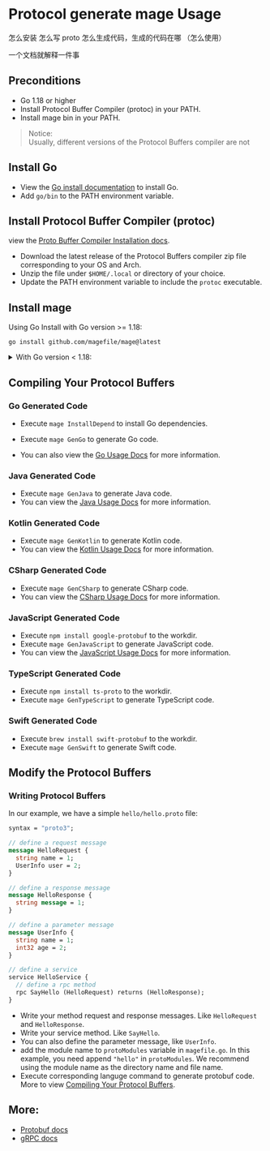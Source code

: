 # Protocol generate mage Usage

怎么安装 怎么写 proto 怎么生成代码，生成的代码在哪 （怎么使用）

一个文档就解释一件事

## Preconditions

- Go 1.18 or higher
- Install Protocol Buffer Compiler (protoc) in your PATH.
- Install mage bin in your PATH.

> Notice:  
> Usually, different versions of the Protocol Buffers compiler are not

## Install Go

- View the [Go install documentation](https://go.dev/doc/install) to install Go.
- Add `go/bin` to the PATH environment variable.

## Install Protocol Buffer Compiler (protoc)

view the [Proto Buffer Compiler Installation docs](https://grpc.io/docs/protoc-installation/).

- Download the latest release of the Protocol Buffers compiler zip file corresponding to your OS and Arch.
- Unzip the file under `$HOME/.local` or directory of your choice.
- Update the PATH environment variable to include the `protoc` executable.

## Install mage

Using Go Install with Go version >= 1.18:

```shell
go install github.com/magefile/mage@latest
```

<details>
<summary>With Go version < 1.18:</summary>

You can use `bootstrap_install_mage.bat` or `bootstrap_install_mage.sh` to install mage fast.

</details>

## Compiling Your Protocol Buffers

### Go Generated Code

- Execute `mage InstallDepend` to install Go dependencies.

- Execute `mage GenGo` to generate Go code.

- You can also view the [Go Usage Docs](https://grpc.io/docs/languages/go/quickstart/#prerequisites) for more information.

### Java Generated Code

- Execute `mage GenJava` to generate Java code.
- You can view the [Java Usage Docs](https://github.com/protocolbuffers/protobuf/tree/main/java) for more information.

### Kotlin Generated Code

- Execute `mage GenKotlin` to generate Kotlin code.
- You can view the [Kotlin Usage Docs](https://github.com/protocolbuffers/protobuf/tree/main/java#kotlin-protocol-buffers) for more information.

### CSharp Generated Code

- Execute `mage GenCSharp` to generate CSharp code.
- You can view the [CSharp Usage Docs](https://github.com/protocolbuffers/protobuf/tree/main/csharp) for more information.

### JavaScript Generated Code

- Execute `npm install google-protobuf` to the workdir.
- Execute `mage GenJavaScript` to generate JavaScript code.
- You can view the [JavaScript Usage Docs](https://github.com/protocolbuffers/protobuf-javascript) for more information.

### TypeScript Generated Code

- Execute `npm install ts-proto` to the workdir.
- Execute `mage GenTypeScript` to generate TypeScript code.

### Swift Generated Code

- Execute `brew install swift-protobuf` to the workdir.
- Execute `mage GenSwift` to generate Swift code.

## Modify the Protocol Buffers

### Writing Protocol Buffers

In our example, we have a simple `hello/hello.proto` file:

```proto
syntax = "proto3";

// define a request message
message HelloRequest {
  string name = 1;
  UserInfo user = 2;
}

// define a response message
message HelloResponse {
  string message = 1;
}

// define a parameter message
message UserInfo {
  string name = 1;
  int32 age = 2;
}

// define a service
service HelloService {
  // define a rpc method
  rpc SayHello (HelloRequest) returns (HelloResponse);
}
```

- Write your method request and response messages. Like `HelloRequest` and `HelloResponse`.
- Write your service method. Like `SayHello`.
- You can also define the parameter message, like `UserInfo`.
- add the module name to `protoModules` variable in `magefile.go`. In this example, you need append `"hello"` in `protoModules`. We recommend using the module name as the directory name and file name.
- Execute corresponding languge command to generate protobuf code. More to view [Compiling Your Protocol Buffers](#compiling-your-protocol-buffers).

## More:

- [Protobuf docs](https://protobuf.dev/)
- [gRPC docs](https://grpc.io/docs)
